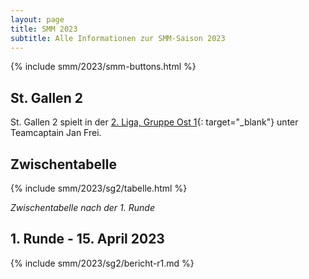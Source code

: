 ```yaml
---
layout: page
title: SMM 2023
subtitle: Alle Informationen zur SMM-Saison 2023
---
```


{% include smm/2023/smm-buttons.html %}

## St. Gallen 2

St. Gallen 2 spielt in der
[2. Liga, Gruppe Ost 1](https://www.swisschess.ch/smm.html?old=L3R1cm5pZXJlL3NtbS5waHA_YWphaHI9MjAyMyZhcm91bmQ9MSZhbGlnYT00){:
target="\_blank"} unter Teamcaptain Jan Frei.

## Zwischentabelle

{% include smm/2023/sg2/tabelle.html %}

_Zwischentabelle nach der 1. Runde_

## 1. Runde - 15. April 2023

{% include smm/2023/sg2/bericht-r1.md %}

<style>
table th, table td:nth-of-type(4) {
    white-space: nowrap;
}
</style>

